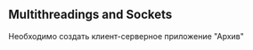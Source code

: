 Multithreadings and Sockets
---------------------------
Необходимо создать клиент-серверное приложение "Архив"
